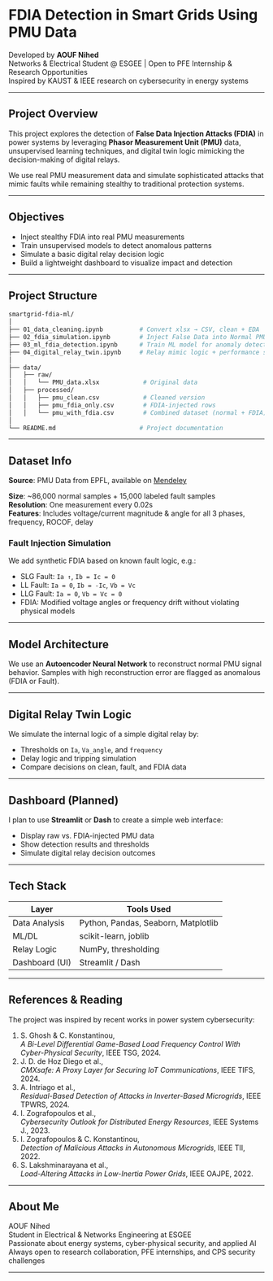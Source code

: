 # FDIA Detection in Smart Grids Using PMU Data

Developed by **AOUF Nihed**  
Networks & Electrical Student @ ESGEE | Open to PFE Internship & Research Opportunities  
Inspired by KAUST & IEEE research on cybersecurity in energy systems

---

## Project Overview

This project explores the detection of **False Data Injection Attacks (FDIA)** in power systems by leveraging **Phasor Measurement Unit (PMU)** data, unsupervised learning techniques, and digital twin logic mimicking the decision-making of digital relays.

We use real PMU measurement data and simulate sophisticated attacks that mimic faults while remaining stealthy to traditional protection systems.

---

## Objectives

- Inject stealthy FDIA into real PMU measurements
- Train unsupervised models to detect anomalous patterns
- Simulate a basic digital relay decision logic
- Build a lightweight dashboard to visualize impact and detection

---

## Project Structure

```bash
smartgrid-fdia-ml/
│
├── 01_data_cleaning.ipynb          # Convert xlsx → CSV, clean + EDA
├── 02_fdia_simulation.ipynb        # Inject False Data into Normal PMU samples
├── 03_ml_fdia_detection.ipynb      # Train ML model for anomaly detection
├── 04_digital_relay_twin.ipynb     # Relay mimic logic + performance simulation
│
├── data/
│   ├── raw/
│   │   └── PMU_data.xlsx            # Original data
│   ├── processed/
│   │   ├── pmu_clean.csv            # Cleaned version
│   │   ├── pmu_fdia_only.csv        # FDIA-injected rows
│   │   └── pmu_with_fdia.csv        # Combined dataset (normal + FDIA)
│
└── README.md                       # Project documentation
```

---

## Dataset Info

**Source**: PMU Data from EPFL, available on [Mendeley](https://data.mendeley.com/datasets/ydcz98ky28/1)

**Size**: ~86,000 normal samples + 15,000 labeled fault samples  
**Resolution**: One measurement every 0.02s  
**Features**: Includes voltage/current magnitude & angle for all 3 phases, frequency, ROCOF, delay

### Fault Injection Simulation

We add synthetic FDIA based on known fault logic, e.g.:

- SLG Fault: `Ia ↑`, `Ib = Ic = 0`
- LL Fault: `Ia = 0`, `Ib = -Ic`, `Vb = Vc`
- LLG Fault: `Ia = 0`, `Vb = Vc = 0`
- FDIA: Modified voltage angles or frequency drift without violating physical models

---

## Model Architecture

We use an **Autoencoder Neural Network** to reconstruct normal PMU signal behavior. Samples with high reconstruction error are flagged as anomalous (FDIA or Fault).

---

## Digital Relay Twin Logic

We simulate the internal logic of a simple digital relay by:

- Thresholds on `Ia`, `Va_angle`, and `frequency`
- Delay logic and tripping simulation
- Compare decisions on clean, fault, and FDIA data
---

## Dashboard (Planned)

I plan to use **Streamlit** or **Dash** to create a simple web interface:

- Display raw vs. FDIA-injected PMU data
- Show detection results and thresholds
- Simulate digital relay decision outcomes

---

## Tech Stack

| Layer          | Tools Used                          |
| -------------- | ----------------------------------- |
| Data Analysis  | Python, Pandas, Seaborn, Matplotlib |
| ML/DL          | scikit-learn, joblib                |
| Relay Logic    | NumPy, thresholding                 |
| Dashboard (UI) | Streamlit / Dash                    |

---

## References & Reading

The project was inspired by recent works in power system cybersecurity:

1. S. Ghosh & C. Konstantinou,  
   *A Bi-Level Differential Game-Based Load Frequency Control With Cyber-Physical Security*, IEEE TSG, 2024.
2. J. D. de Hoz Diego et al.,  
   *CMXsafe: A Proxy Layer for Securing IoT Communications*, IEEE TIFS, 2024.
3. A. Intriago et al.,  
   *Residual-Based Detection of Attacks in Inverter-Based Microgrids*, IEEE TPWRS, 2024.
4. I. Zografopoulos et al.,  
   *Cybersecurity Outlook for Distributed Energy Resources*, IEEE Systems J., 2023.
5. I. Zografopoulos & C. Konstantinou,  
   *Detection of Malicious Attacks in Autonomous Microgrids*, IEEE TII, 2022.
6. S. Lakshminarayana et al.,  
   *Load-Altering Attacks in Low-Inertia Power Grids*, IEEE OAJPE, 2022.

---

## About Me 

AOUF Nihed  
Student in Electrical & Networks Engineering at ESGEE  
Passionate about energy systems, cyber-physical security, and applied AI  
Always open to research collaboration, PFE internships, and CPS security challenges

---

